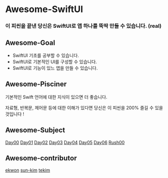 # Awesome-SwiftUI

### 이 피씬을 끝낸 당신은 SwiftUI로 앱 하나를 뚝딱 만들 수 있습니다. (real)

## Awesome-Goal

- SwiftUI 기초를 공부할 수 있습니다.
- SwiftUI로 기본적인 UI를 구성할 수 있습니다.
- SwiftUI로 기능이 있느 앱을 만들 수 있습니다.

## Awesome-Pisciner

기본적인 Swift 언어에 대한 지식이 있으면 더 좋습니다.

자료형, 반복문, 제어문 등에 대한 이해가 있다면 당신은 이 피씬을 200% 즐길 수 있을 것입니다 !

## Awesome-Subject

[Day00](https://github.com/2unbini/Awesome-SwiftUI/blob/main/Day00/Day00.pdf)
[Day01](https://github.com/2unbini/Awesome-SwiftUI/blob/main/Day01/Day01.pdf)
[Day02](https://github.com/2unbini/Awesome-SwiftUI/blob/main/Day02/Day02.pdf)
[Day03](https://github.com/2unbini/Awesome-SwiftUI/blob/main/Day03/Day03.pdf)
[Day04](https://github.com/2unbini/Awesome-SwiftUI/blob/main/Day04/Day04.pdf)
[Day05](https://github.com/2unbini/Awesome-SwiftUI/blob/main/Day05/Day05.pdf)
[Day06](https://github.com/2unbini/Awesome-SwiftUI/blob/main/Day06/Day06.pdf)
[Rush00](https://github.com/2unbini/Awesome-SwiftUI/blob/main/Rush00/Rush00.pdf)


## Awesome-contributor

[ekwon](https://github.com/2unbini)
[sun-kim](https://github.com/skkimeo)
[tekim](https://github.com/tekim-526)
